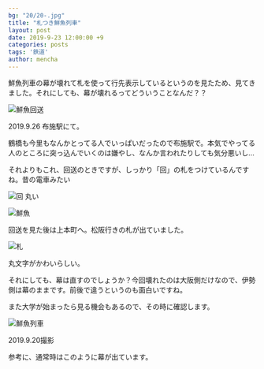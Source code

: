 ```yaml
---
bg: "20/20-.jpg"
title: "札つき鮮魚列車"
layout: post
date: 2019-9-23 12:00:00 +9
categories: posts
tags: '鉄道'
author: mencha
---
```


鮮魚列車の幕が壊れて札を使って行先表示しているというのを見たため、見てきました。それにしても、幕が壊れるってどういうことなんだ？？

![鮮魚回送](https://drive.google.com/uc?export=view&id=1KzdkAf6fy0crvv7Awhq79Uhs55Teyebv)

<!--more-->

2019.9.26 布施駅にて。

鶴橋も今里もなんかとってる人でいっぱいだったので布施駅で。本気でやってる人のところに突っ込んでいくのは嫌やし、なんか言われたりしても気分悪いし…

それよりもこれ、回送のときですが、しっかり「回」の札をつけているんですね。昔の電車みたい

![回](https://drive.google.com/uc?export=view&id=1CN-WLD7kz3QwN_oRIPusAtzVFe6JONkt)
丸い

![鮮魚](https://drive.google.com/uc?export=view&id=1DjtP52I5-LkLNYTs2XinFbeki43WjTt0)

回送を見た後は上本町へ。松阪行きの札が出ていました。

![札](https://drive.google.com/uc?export=view&id=1ztw44jHjpB_lap9ft0WZ3u3WYjEHCgsy)

丸文字がかわいらしい。

それにしても、幕は直すのでしょうか？今回壊れたのは大阪側だけなので、伊勢側は幕のままです。前後で違うというのも面白いですね。

また大学が始まったら見る機会もあるので、その時に確認します。

![鮮魚列車](https://drive.google.com/uc?export=view&id=1oZi19HikbWx1X4qPQmFDlH7iWATeLb_X)

2019.9.20撮影

参考に、通常時はこのように幕が出ています。